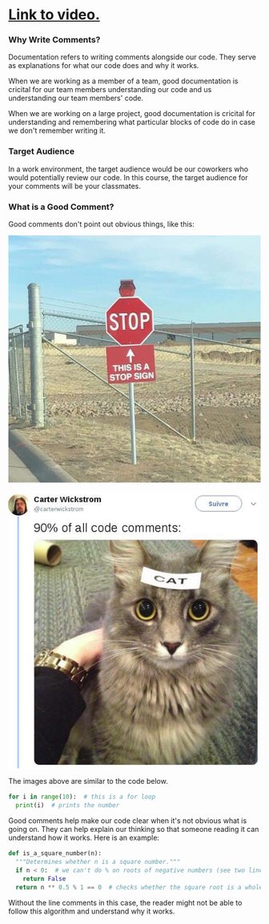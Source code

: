 # [Link to video.](https://www.youtube.com/watch?v=FVLGidlznhE&list=PLVD25niNi0Bkf2psAf7PzB1SV068XyNPo&index=36)

### Why Write Comments?

Documentation refers to writing comments alongside our code. They serve as explanations for what our code does and why it works.

When we are working as a member of a team, good documentation is cricital for our team members understanding our code and us understanding our team members' code.

When we are working on a large project, good documentation is cricital for understanding and remembering what particular blocks of code do in case we don't remember writing it.

### Target Audience

In a work environment, the target audience would be our coworkers who would potentially review our code. In this course, the target audience for your comments will be your classmates.

### What is a Good Comment?

Good comments don't point out obvious things, like this:

![](https://raw.githubusercontent.com/MissStrong/ICS3UE_Semester_2_2020-2021/main/Images/Stop_Sign.jpg)

![](https://raw.githubusercontent.com/MissStrong/ICS3UE_Semester_2_2020-2021/main/Images/Cat.jpg)

The images above are similar to the code below.

```python
for i in range(10):  # this is a for loop
  print(i)  # prints the number
```

Good comments help make our code clear when it's not obvious what is going on. They can help explain our thinking so that someone reading it can understand how it works. Here is an example:

```python
def is_a_square_number(n):
  """Determines whether n is a square number."""
  if n < 0:  # we can't do % on roots of negative numbers (see two lines below)
    return False  
  return n ** 0.5 % 1 == 0  # checks whether the square root is a whole number
```

Without the line comments in this case, the reader might not be able to follow this algorithm and understand why it works.
